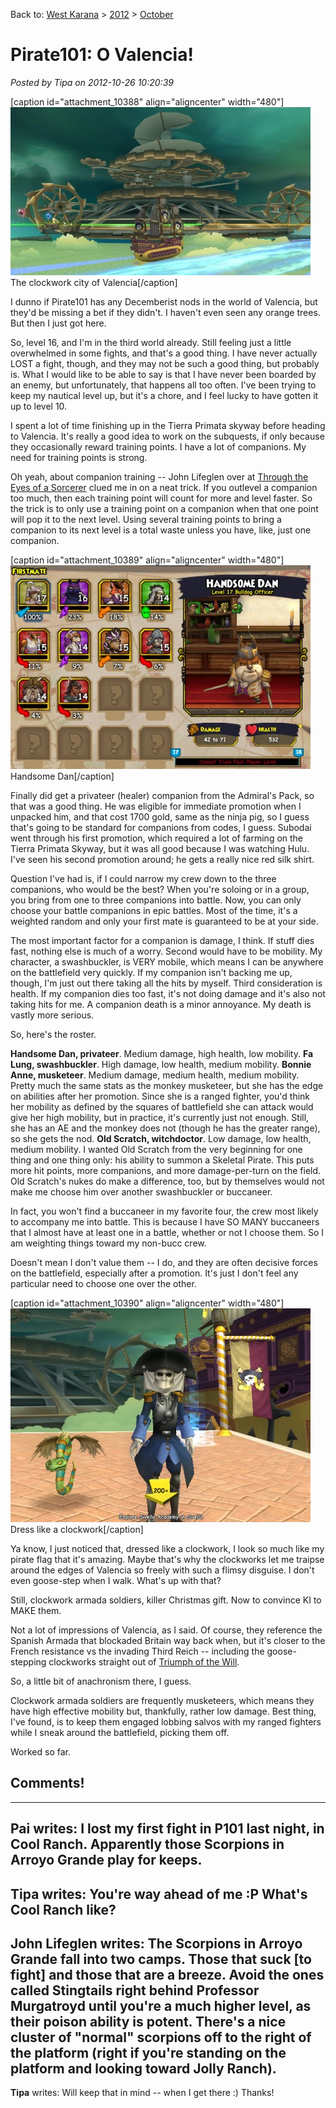 Back to: [West Karana](/posts/westkarana.md) > [2012](/posts/2012/westkarana.md) > [October](./westkarana.md)
# Pirate101: O Valencia!

*Posted by Tipa on 2012-10-26 10:20:39*

[caption id="attachment\_10388" align="aligncenter" width="480"][![](../../../uploads/2012/10/Pirate-2012-10-25-00-08-24-64-480x269.jpg "The clockwork city of Valencia")](../../../uploads/2012/10/Pirate-2012-10-25-00-08-24-64.jpg) The clockwork city of Valencia[/caption]

I dunno if Pirate101 has any Decemberist nods in the world of Valencia, but they'd be missing a bet if they didn't. I haven't even seen any orange trees. But then I just got here.

So, level 16, and I'm in the third world already. Still feeling just a little overwhelmed in some fights, and that's a good thing. I have never actually LOST a fight, though, and they may not be such a good thing, but probably is. What I would like to be able to say is that I have never been boarded by an enemy, but unfortunately, that happens all too often. I've been trying to keep my nautical level up, but it's a chore, and I feel lucky to have gotten it up to level 10.

I spent a lot of time finishing up in the Tierra Primata skyway before heading to Valencia. It's really a good idea to work on the subquests, if only because they occasionally reward training points. I have a lot of companions. My need for training points is strong.

Oh yeah, about companion training -- John Lifeglen over at [Through the Eyes of a Sorcerer](http://throughtheeyesofasorcerer.blogspot.com/) clued me in on a neat trick. If you outlevel a companion too much, then each training point will count for more and level faster. So the trick is to only use a training point on a companion when that one point will pop it to the next level. Using several training points to bring a companion to its next level is a total waste unless you have, like, just one companion.

[caption id="attachment\_10389" align="aligncenter" width="480"][![](../../../uploads/2012/10/Pirate-2012-10-26-10-40-16-17-480x326.jpg "Handsome Dan")](../../../uploads/2012/10/Pirate-2012-10-26-10-40-16-17.jpg) Handsome Dan[/caption]

Finally did get a privateer (healer) companion from the Admiral's Pack, so that was a good thing. He was eligible for immediate promotion when I unpacked him, and that cost 1700 gold, same as the ninja pig, so I guess that's going to be standard for companions from codes, I guess. Subodai went through his first promotion, which required a lot of farming on the Tierra Primata Skyway, but it was all good because I was watching Hulu. I've seen his second promotion around; he gets a really nice red silk shirt.

Question I've had is, if I could narrow my crew down to the three companions, who would be the best? When you're soloing or in a group, you bring from one to three companions into battle. Now, you can only choose your battle companions in epic battles. Most of the time, it's a weighted random and only your first mate is guaranteed to be at your side.

The most important factor for a companion is damage, I think. If stuff dies fast, nothing else is much of a worry. Second would have to be mobility. My character, a swashbuckler, is VERY mobile, which means I can be anywhere on the battlefield very quickly. If my companion isn't backing me up, though, I'm just out there taking all the hits by myself. Third consideration is health. If my companion dies too fast, it's not doing damage and it's also not taking hits for me. A companion death is a minor annoyance. My death is vastly more serious.

So, here's the roster.

**Handsome Dan, privateer**. Medium damage, high health, low mobility.
**Fa Lung, swashbuckler**. High damage, low health, medium mobility.
**Bonnie Anne, musketeer**. Medium damage, medium health, medium mobility. Pretty much the same stats as the monkey musketeer, but she has the edge on abilities after her promotion. Since she is a ranged fighter, you'd think her mobility as defined by the squares of battlefield she can attack would give her high mobility, but in practice, it's currently just not enough. Still, she has an AE and the monkey does not (though he has the greater range), so she gets the nod.
**Old Scratch, witchdoctor**. Low damage, low health, medium mobility. I wanted Old Scratch from the very beginning for one thing and one thing only: his ability to summon a Skeletal Pirate. This puts more hit points, more companions, and more damage-per-turn on the field. Old Scratch's nukes do make a difference, too, but by themselves would not make me choose him over another swashbuckler or buccaneer.

In fact, you won't find a buccaneer in my favorite four, the crew most likely to accompany me into battle. This is because I have SO MANY buccaneers that I almost have at least one in a battle, whether or not I choose them. So I am weighting things toward my non-bucc crew.

Doesn't mean I don't value them -- I do, and they are often decisive forces on the battlefield, especially after a promotion. It's just I don't feel any particular need to choose one over the other.

[caption id="attachment\_10390" align="aligncenter" width="480"][![](../../../uploads/2012/10/Pirate-2012-10-25-00-29-17-91-480x342.jpg "Dress like a clockwork")](../../../uploads/2012/10/Pirate-2012-10-25-00-29-17-91.jpg) Dress like a clockwork[/caption]

Ya know, I just noticed that, dressed like a clockwork, I look so much like my pirate flag that it's amazing. Maybe that's why the clockworks let me traipse around the edges of Valencia so freely with such a flimsy disguise. I don't even goose-step when I walk. What's up with that?

Still, clockwork armada soldiers, killer Christmas gift. Now to convince KI to MAKE them.

Not a lot of impressions of Valencia, as I said. Of course, they reference the Spanish Armada that blockaded Britain way back when, but it's closer to the French resistance vs the invading Third Reich -- including the goose-stepping clockworks straight out of [Triumph of the Will](http://www.youtube.com/watch?v=GHs2coAzLJ8).

So, a little bit of anachronism there, I guess.

Clockwork armada soldiers are frequently musketeers, which means they have high effective mobility but, thankfully, rather low damage. Best thing, I've found, is to keep them engaged lobbing salvos with my ranged fighters while I sneak around the battlefield, picking them off.

Worked so far.

## Comments!
---
**Pai** writes: I lost my first fight in P101 last night, in Cool Ranch. Apparently those Scorpions in Arroyo Grande play for keeps.
---
**Tipa** writes: You're way ahead of me :P What's Cool Ranch like?
---
**John Lifeglen** writes: The Scorpions in Arroyo Grande fall into two camps. Those that suck [to fight] and those that are a breeze. Avoid the ones called Stingtails right behind Professor Murgatroyd until you're a much higher level, as their poison ability is potent. There's a nice cluster of "normal" scorpions off to the right of the platform (right if you're standing on the platform and looking toward Jolly Ranch).
---
**Tipa** writes: Will keep that in mind -- when I get there :) Thanks!
